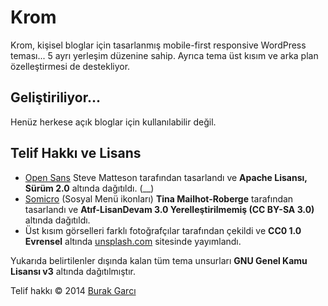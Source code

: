 # Krom
Krom, kişisel bloglar için tasarlanmış mobile-first responsive WordPress teması... 5 ayrı yerleşim düzenine sahip. Ayrıca tema üst kısım ve arka plan özelleştirmesi de destekliyor.

## Geliştiriliyor...
Henüz herkese açık bloglar için kullanılabilir değil.

## Telif Hakkı ve Lisans
* [Open Sans](http://www.google.com/fonts/specimen/Open+Sans) Steve Matteson tarafından tasarlandı ve  **Apache Lisansı, Sürüm 2.0** altında dağıtıldı. (__)
* [Somicro](http://veodesign.com/2011/en/09/07/somicro-27-free-simple-social-media-icons/) (Sosyal Menü ikonları) **Tina Mailhot-Roberge** tarafından tasarlandı ve **Atıf-LisanDevam 3.0 Yerelleştirilmemiş (CC BY-SA 3.0)** altında dağıtıldı.
* Üst kısım görselleri farklı fotoğrafçılar tarafından çekildi ve **CC0 1.0 Evrensel** altında [unsplash.com](unsplash.com) sitesinde yayımlandı.

Yukarıda belirtilenler dışında kalan tüm tema unsurları **GNU Genel Kamu Lisansı v3** altında dağıtılmıştır.

Telif hakkı &copy; 2014 [Burak Garcı](http://burakgarci.net)

